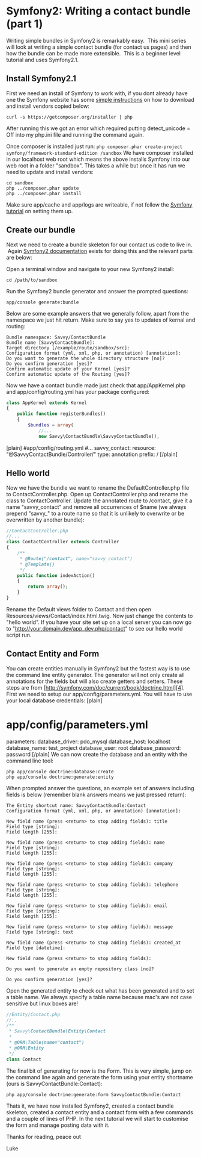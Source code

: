 # Symfony2: Writing a contact bundle (part 1)
Writing simple bundles in Symfony2 is remarkably easy.  This mini series will look at writing a simple contact bundle (for contact us pages) and then how the bundle can be made more extensible.  This is a beginner level tutorial and uses Symfony2.1.
## Install Symfony2.1
First we need an install of Symfony to work with, if you dont already have one the Symfony website has some [simple instructions][1] on how to download and install vendors copied below:
``` shell
curl -s https://getcomposer.org/installer | php
```
After running this we got an error which required putting detect_unicode = Off into my php.ini file and running the command again.

Once composer is installed just run:
`php composer.phar create-project symfony/framework-standard-edition /sandbox`
We have composer installed in our localhost web root which means the above installs Symfony into our web root in a folder "sandbox". This takes a while but once it has run we need to update and install vendors:
``` shell
cd sandbox
php ../composer.phar update
php ../composer.phar install
```
Make sure app/cache and app/logs are writeable, if not follow the [Symfony tutorial][2] on setting them up.
## Create our bundle
Next we need to create a bundle skeleton for our contact us code to live in.  Again [Symfony2 documentation][3] exists for doing this and the relevant parts are below:

Open a terminal window and navigate to your new Symfony2 install:
``` shell
cd /path/to/sandbox
```

Run the Symfony2 bundle generator and answer the prompted questions:
``` shell
app/console generate:bundle
```
Below are some example answers that we generally follow, apart from the namespace we just hit return.  Make sure to say yes to updates of kernal and routing:
``` shell
Bundle namespace: Savvy/ContactBundle
Bundle name [SavvyContactBundle]: 
Target directory [/example/route/sandbox/src]:
Configuration format (yml, xml, php, or annotation) [annotation]:
Do you want to generate the whole directory structure [no]?
Do you confirm generation [yes]?
Confirm automatic update of your Kernel [yes]?
Confirm automatic update of the Routing [yes]?
```

Now we have a contact bundle made just check that app/AppKernel.php and app/config/routing.yml has your package configured:

``` php
class AppKernel extends Kernel
{
    public function registerBundles()
    {
        $bundles = array(
			//...
			new Savvy\ContactBundle\SavvyContactBundle(),
```
[plain]
#app/config/routing.yml
#...
savvy_contact:
    resource: "@SavvyContactBundle/Controller/"
    type:     annotation
    prefix:   /
[/plain]

## Hello world
Now we have the bundle we want to rename the DefaultController.php file to ContactController.php.  Open up ContactController.php and rename the class to ContactController.  Update the annotated route to /contact, give it a name "savvy_contact" and remove all occurrences of $name (we always prepend "savvy_" to a route name so that it is unlikely to overwrite or be overwritten by another bundle):
``` php
//ContactController.php
//...
class ContactController extends Controller
{
    /**
     * @Route("/contact", name="savvy_contact")
     * @Template()
     */
    public function indexAction()
    {
        return array();
    }
}
```
Rename the Default views folder to Contact and then open Resources/views/Contact/index.html.twig.  Now just change the contents to "hello world".  If you have your site set up on a local server you can now go to "http://your.domain.dev/app_dev.php/contact" to see our hello world script run.

## Contact Entity and Form
You can create entities manually in Symfony2 but the fastest way is to use the command line entity generator.  The generator will not only create all annotations for the fields but will also create getters and setters.  These steps are from [http://symfony.com/doc/current/book/doctrine.html][4].  First we need to setup our app/config/parameters.yml. You will have to use your local database credentials:
[plain]
# app/config/parameters.yml
parameters:
    database_driver:    pdo_mysql
    database_host:      localhost
    database_name:      test_project
    database_user:      root
    database_password:  password
[/plain]
We can now create the database and an entity with the command line tool:
``` shell
php app/console doctrine:database:create
php app/console doctrine:generate:entity
```
When prompted answer the questions, an example set of answers including fields is below (remember blank answers means we just pressed return):
``` shell
The Entity shortcut name: SavvyContactBundle:Contact
Configuration format (yml, xml, php, or annotation) [annotation]: 

New field name (press <return> to stop adding fields): title
Field type [string]: 
Field length [255]: 

New field name (press <return> to stop adding fields): name
Field type [string]: 
Field length [255]: 

New field name (press <return> to stop adding fields): company
Field type [string]: 
Field length [255]: 

New field name (press <return> to stop adding fields): telephone
Field type [string]: 
Field length [255]: 

New field name (press <return> to stop adding fields): email
Field type [string]: 
Field length [255]: 

New field name (press <return> to stop adding fields): message
Field type [string]: text

New field name (press <return> to stop adding fields): created_at
Field type [datetime]: 

New field name (press <return> to stop adding fields): 

Do you want to generate an empty repository class [no]?    

Do you confirm generation [yes]? 
```
Open the generated entity to check out what has been generated and to set a table name.  We always specify a table name because mac's are not case sensitive but linux boxes are!
``` php
//Entity/Contact.php
//..
/**
 * Savvy\ContactBundle\Entity\Contact
 *
 * @ORM\Table(name="contact")
 * @ORM\Entity
 */
class Contact
```

The final bit of generating for now is the Form.  This is very simple, jump on the command line again and generate the form using your entity shortname (ours is SavvyContactBundle:Contact):
``` shell
php app/console doctrine:generate:form SavvyContactBundle:Contact
```

Thats it, we have now installed Symfony2, created a contact bundle skeleton, created a contact entity and a contact form with a few commands and a couple of lines of PHP.  In the next tutorial we will start to customise the form and manage posting data with it.

Thanks for reading, peace out

Luke

[1]:   http://symfony.com/doc/current/book/installation.html
[2]:   http://symfony.com/doc/current/book/installation.html#configuration-and-setup
[3]:   http://symfony.com/doc/current/bundles/SensioGeneratorBundle/commands/generate_bundle.html
[4]:   http://symfony.com/doc/current/book/doctrine.html